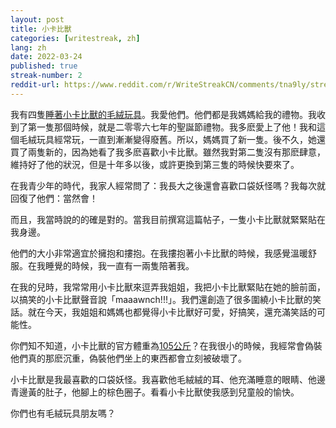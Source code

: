 ```yaml
---
layout: post
title: 小卡比獸
categories: [writestreak, zh]
lang: zh
date: 2022-03-24
published: true
streak-number: 2
reddit-url: https://www.reddit.com/r/WriteStreakCN/comments/tna9ly/streak_2_小卡比獸/
---
```

我有四隻[睡著小卡比獸的毛絨玩具](https://i.pinimg.com/originals/d8/6d/d0/d86dd04be918a88cf1bb67510436e8b7.jpg)。我愛他們。他們都是我媽媽給我的禮物。我收到了第一隻那個時候，就是二零零六七年的聖誕節禮物。我多麽愛上了他！我和這個毛絨玩具經常玩，一直到漸漸變得廢舊。所以，媽媽買了新一隻。後不久，她還買了兩隻新的，因為她看了我多麽喜歡小卡比獸。雖然我對第二隻沒有那麽肆意，維持好了他的狀況，但是十年多以後，或許更換到第三隻的時候快要來了。

在我青少年的時代，我家人經常問了：我長大之後還會喜歡口袋妖怪嗎？我每次就回復了他們：當然會！

而且，我當時說的的確是對的。當我目前撰寫這篇帖子，一隻小卡比獸就緊緊貼在我身邊。

他們的大小非常適宜於擁抱和摟抱。在我摟抱著小卡比獸的時候，我感覺溫暖舒服。在我睡覺的時候，我一直有一兩隻陪著我。

在我的兒時，我常常用小卡比獸來逗弄我姐姐，我把小卡比獸緊貼在她的臉前面，以搞笑的小卡比獸聲音說「maaawnch!!!」。我們還創造了很多圍繞小卡比獸的笑話。就在今天，我姐姐和媽媽也都覺得小卡比獸好可愛，好搞笑，還充滿笑話的可能性。

你們知不知道，小卡比獸的官方體重為[105公斤](https://wiki.52poke.com/zh-hant/%E5%B0%8F%E5%8D%A1%E6%AF%94%E7%8D%B8)？在我很小的時候，我經常會偽裝他們真的那麽沉重，偽裝他們坐上的東西都會立刻被破壞了。

小卡比獸是我最喜歡的口袋妖怪。我喜歡他毛絨絨的耳、他充滿睡意的眼睛、他邊青邊黃的肚子，他腳上的棕色圈子。看看小卡比獸使我感到兒童般的愉快。

你們也有毛絨玩具朋友嗎？